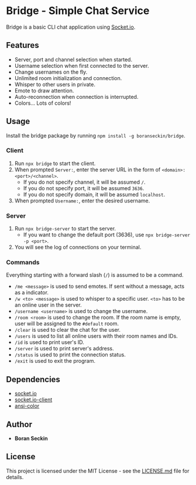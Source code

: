 # Bridge - Simple Chat Service

Bridge is a basic CLI chat application using [Socket.io](https://socket.io/).

## Features
- Server, port and channel selection when started.
- Username selection when first connected to the server.
- Change usernames on the fly.
- Unlimited room initialization and connection.
- Whisper to other users in private.
- Emote to draw attention.
- Auto-reconnection when connection is interrupted.
- Colors... Lots of colors!

## Usage
Install the bridge package by running `npm install -g boranseckin/bridge`.

### Client
1. Run `npx bridge` to start the client.
2. When prompted `Server:`, enter the server URL in the form of `<domain>:<port>/<channel>`.
    - If you do not specify channel, it will be assumed `/`.
    - If you do not specify port, it will be assumed `3636`.
    - If you do not specify domain, it will be assumed `localhost`.
3. When prompted `Username:`, enter the desired username.

### Server
1. Run `npx bridge-server` to start the server.
    - If you want to change the default port (3636), use `npx bridge-server -p <port>`.
2. You will see the log of connections on your terminal.

### Commands
Everything starting with a forward slash (`/`) is assumed to be a command.

- `/me <message>` is used to send emotes. If sent without a message, acts as a indicator.
- `/w <to> <message>` is used to whisper to a specific user. `<to>` has to be an online user in the server.
- `/username <username>` is used to change the username.
- `/room <room>` is used to change the room. If the room name is empty, user will be assigned to the `#default` room.
- `/clear` is used to clear the chat for the user.
- `/users` is used to list all online users with their room names and IDs.
- `/id` is used to print user's ID.
- `/server` is used to print server's address.
- `/status` is used to print the connection status.
- `/exit` is used to exit the program.

## Dependencies
- [socket.io](https://www.npmjs.com/package/socket.io)
- [socket.io-client](https://www.npmjs.com/package/socket.io-client)
- [ansi-color](https://www.npmjs.com/package/ansi-color)

## Author
- **Boran Seckin**

## License
This project is licensed under the MIT License - see the [LICENSE.md](LICENSE.md) file for details.
